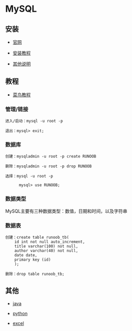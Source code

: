 ﻿# MySQL

## 安装

- [官网](http://www.mysql.com)

- [安装教程](http://jingyan.baidu.com/article/597035521d5de28fc00740e6.html)

- [其他说明](http://bobshute.iteye.com/blog/520760)

## 教程

- [菜鸟教程](http://www.runoob.com/mysql/mysql-tutorial.html)

### 管理/链接

```
进入/启动：mysql -u root -p

退出：mysql> exit;
```

### 数据库

```
创建：mysqladmin -u root -p create RUNOOB

删除：mysqladmin -u root -p drop RUNOOB

选择：mysql -u root -p

      mysql> use RUNOOB;
```

### 数据类型

MySQL主要有三种数据类型：数值，日期和时间，以及字符串

### 数据表

```
创建：create table runoob_tb(
   	id int not null auto_increment,
   	title varchar(100) not null,
   	author varchar(40) not null,
   	date date,
   	primary key (id)
	);

删除：drop table runoob_tb;

```

## 其他

- [java](http://blog.sina.com.cn/s/blog_4d8648910102vagq.html)

- [python](http://www.runoob.com/python/python-mysql.html)

- [excel](http://blog.sina.com.cn/s/blog_731d4f750102uxpw.html)